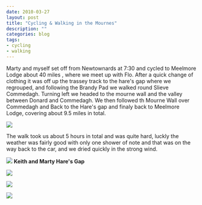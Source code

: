 ```yaml
---
date: 2010-03-27
layout: post
title: "Cycling & Walking in the Mournes"
description: ""
categories: blog  
tags:
- cycling
- walking
---
```


Marty and myself set off from Newtownards at 7:30 and cycled to Meelmore Lodge about 40 miles , where we meet up with Flo. After a quick change of clothing it was off up the trassey track to the hare's gap where we regrouped, and following the Brandy Pad we walked round Slieve Commedagh. Turning left we headed to the mourne wall and the valley between Donard and Commedagh. We then followed th Mourne Wall over Commedagh and Back to the Hare's gap and finaly back to Meelmore Lodge, covering about 9.5 miles in total.

![](/images/2010/walk.jpg)

The walk took us about 5 hours in total and was quite hard, luckly the weather was fairly good with only one shower of note and that was on the way back to the car, and we dried quickly in the strong wind.

![](/images/2010/40d_4194.jpg)
**Keith and Marty Hare's Gap**

![](/images/2010/40d_4198.jpg)

![](/images/2010/40d_4202.jpg)

![](/images/2010/40d_4211.jpg)

